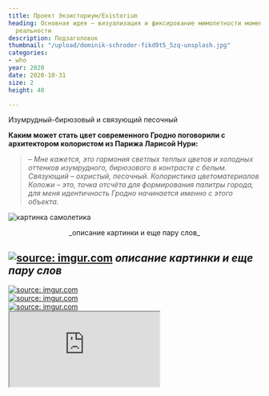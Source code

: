 ```yaml
---
title: Проект Экзисториум/Existorium
heading: Основная идея – визуализация и фиксирование мимолетности момента объективной
  реальности
description: Подзаголовок
thumbnail: "/upload/dominik-schroder-fikd9t5_5zq-unsplash.jpg"
categories:
- who
year: 2020
date: 2020-10-31
size: 2
height: 40

---
```

Изумрудный-бирюзовый и связующий песочный

**Каким может стать цвет современного Гродно поговорили с архитектором колористом из Парижа Ларисой Нури:**

> – _Мне кажется, это гармония светлых теплых цветов и холодных оттенков изумрудного, бирюзового в контрасте с белым. Связующий – охристый, песочный. Колористика цветоматериалов Коложи – это, точка отсчёта для формирования палитры города, для меня идентичность Гродно начинается именно с этого объекта._

![картинка самолетика](https://i.imgur.com/gJEvXHM.jpg)
<center>_описание картинки и еще пару слов_</center>

<a href="https://imgur.com/gJEvXHM"><img src="https://i.imgur.com/gJEvXHM.jpg" title="source: imgur.com" /></a>
_описание картинки и еще пару слов_
-

<div style="display: grid; grid-template-columns: repeat(auto-fit, minmax(20rem, 1fr))">
<!-- ссылки на картинки формата HTML вставить под этой надписью -->
<a href="https://imgur.com/sp0sveG"><img src="https://i.imgur.com/sp0sveG.jpg" title="source: imgur.com" /></a>
<a href="https://imgur.com/bmmLlYF"><img src="https://i.imgur.com/bmmLlYF.jpg" title="source: imgur.com" /></a>
<a href="https://imgur.com/uCIoFNC"><img src="https://i.imgur.com/uCIoFNC.jpg" title="source: imgur.com" /></a>
</div>

<div>
<iframe class="youtube" src="https://www.youtube.com/embed/1YiMR14fiAY">
</div>

<figure>
<!-- ссылку на картинку (Direct Link) вставить в src="" -->
<img src="https://source.unsplash.com/WLUHO9A_xik/1600x900">
<figcaption style="text-align: center;">Подпись картинки</figcaption>
</figure>

<figure>
<!-- ссылку на картинку (Direct Link) вставить в src="" -->
<img src="https://i.imgur.com/6vagtlT.jpeg">
<figcaption style="text-align: center;">Подпись картинки</figcaption>
</figure>

<div style="display: grid; grid-template-columns: repeat(auto-fit, minmax(20rem, 1fr));">
<!-- ссылки на картинки (Direct Link) вставить в src="" -->
<img src="https://i.imgur.com/6vagtlT.jpeg" />
<img src="https://i.imgur.com/6vagtlT.jpeg" />
<img src="https://i.imgur.com/6vagtlT.jpeg" />
<img src="https://i.imgur.com/6vagtlT.jpeg" />
<img src="https://i.imgur.com/6vagtlT.jpeg" />
</div>